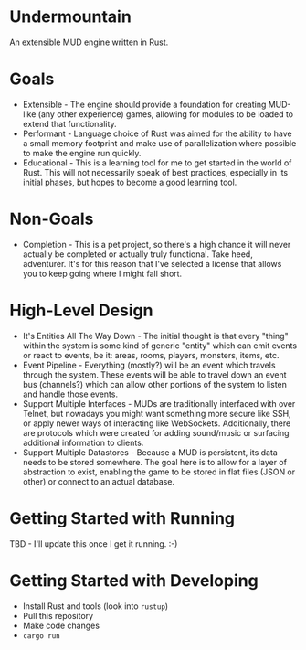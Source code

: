 # Undermountain
An extensible MUD engine written in Rust.

# Goals
* Extensible - The engine should provide a foundation for creating MUD-like (any other experience) games, allowing for modules to be loaded to extend that functionality.
* Performant - Language choice of Rust was aimed for the ability to have a small memory footprint and make use of parallelization where possible to make the engine run quickly.
* Educational - This is a learning tool for me to get started in the world of Rust.  This will not necessarily speak of best practices, especially in its initial phases, but hopes to become a good learning tool.

# Non-Goals
* Completion - This is a pet project, so there's a high chance it will never actually be completed or actually truly functional.  Take heed, adventurer.  It's for this reason that I've selected a license that allows you to keep going where I might fall short.

# High-Level Design
* It's Entities All The Way Down - The initial thought is that every "thing" within the system is some kind of generic "entity" which can emit events or react to events, be it: areas, rooms, players, monsters, items, etc.
* Event Pipeline - Everything (mostly?) will be an event which travels through the system.  These events will be able to travel down an event bus (channels?) which can allow other portions of the system to listen and handle those events.
* Support Multiple Interfaces - MUDs are traditionally interfaced with over Telnet, but nowadays you might want something more secure like SSH, or apply newer ways of interacting like WebSockets.  Additionally, there are protocols which were created for adding sound/music or surfacing additional information to clients.
* Support Multiple Datastores - Because a MUD is persistent, its data needs to be stored somewhere.  The goal here is to allow for a layer of abstraction to exist, enabling the game to be stored in flat files (JSON or other) or connect to an actual database.

# Getting Started with Running

TBD - I'll update this once I get it running. :-)

# Getting Started with Developing

* Install Rust and tools (look into `rustup`)
* Pull this repository
* Make code changes
* `cargo run`
